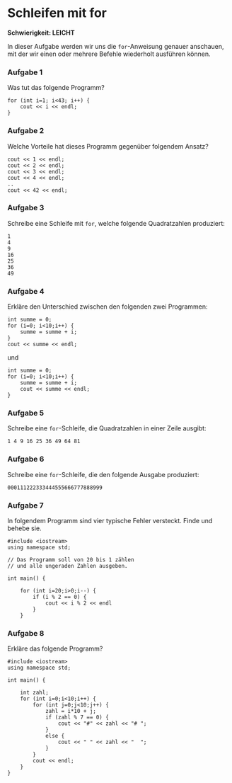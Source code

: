 
# Schleifen mit for

**Schwierigkeit: LEICHT**

In dieser Aufgabe werden wir uns die `for`-Anweisung genauer anschauen, mit der wir einen oder mehrere Befehle wiederholt ausführen können.


### Aufgabe 1

Was tut das folgende Programm?

    for (int i=1; i<43; i++) {
        cout << i << endl;
    }


### Aufgabe 2

Welche Vorteile hat dieses Programm gegenüber folgendem Ansatz?

    cout << 1 << endl;
    cout << 2 << endl;
    cout << 3 << endl;
    cout << 4 << endl;
    ..
    cout << 42 << endl;


### Aufgabe 3

Schreibe eine Schleife mit `for`, welche folgende Quadratzahlen produziert:

    1
    4
    9
    16
    25
    36
    49


### Aufgabe 4

Erkläre den Unterschied zwischen den folgenden zwei Programmen:

    int summe = 0;
    for (i=0; i<10;i++) {
        summe = summe + i;
    }
    cout << summe << endl;

und

    int summe = 0;
    for (i=0; i<10;i++) {
        summe = summe + i;
        cout << summe << endl;
    }


### Aufgabe 5

Schreibe eine `for`-Schleife, die Quadratzahlen in einer Zeile ausgibt:

    1 4 9 16 25 36 49 64 81


### Aufgabe 6

Schreibe eine `for`-Schleife, die den folgende Ausgabe produziert:

    000111222333444555666777888999


### Aufgabe 7

In folgendem Programm sind vier typische Fehler versteckt. Finde und behebe sie.

    #include <iostream>
    using namespace std;
    
    // Das Programm soll von 20 bis 1 zählen
    // und alle ungeraden Zahlen ausgeben.
    
    int main() {
    
        for (int i=20;i>0;i--) {
            if (i % 2 == 0) {
                cout << i % 2 << endl
            }
        }


### Aufgabe 8

Erkläre das folgende Programm?

    #include <iostream>
    using namespace std;
    
    int main() {
    
        int zahl;
        for (int i=0;i<10;i++) {
            for (int j=0;j<10;j++) {
                zahl = i*10 + j;
                if (zahl % 7 == 0) {
                    cout << "#" << zahl << "# ";
                }
                else {
                    cout << " " << zahl << "  ";
                }
            }
            cout << endl;
        }
    }   
